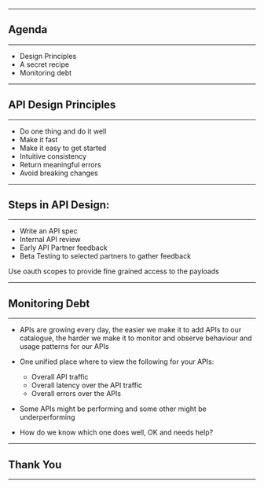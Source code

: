
<!-- background-image: url(./../../../assets/img/presentation/api/APIs-title.svg) -->

---

## Agenda

<hr/>

* Design Principles
* A secret recipe
* Monitoring debt

---

## API Design Principles

<hr/>

-   Do one thing and do it well
-   Make it fast
-   Make it easy to get started
-   Intuitive consistency
-   Return meaningful errors
-   Avoid breaking changes

---

## Steps in API Design:

<hr/>

-   Write an API spec
-   Internal API review
-   Early API Partner feedback
-   Beta Testing to selected partners to gather feedback

Use oauth scopes to provide fine grained access to the payloads

---

## Monitoring Debt

<hr/>

- APIs are growing every day, the easier we make it to add APIs to our catalogue, the harder we make it to monitor and observe behaviour and usage patterns for our APIs

- One unified place where to view the following for your APIs:
    - Overall API traffic
    - Overall latency over the API traffic
    - Overall errors over the APIs
- Some APIs might be performing and some other might be underperforming
- How do we know which one does well, OK and needs help?

---

## Thank You

<hr/>

<!-- background-image: url(./../../../assets/img/presentation/api/APIs-questions.svg) -->
